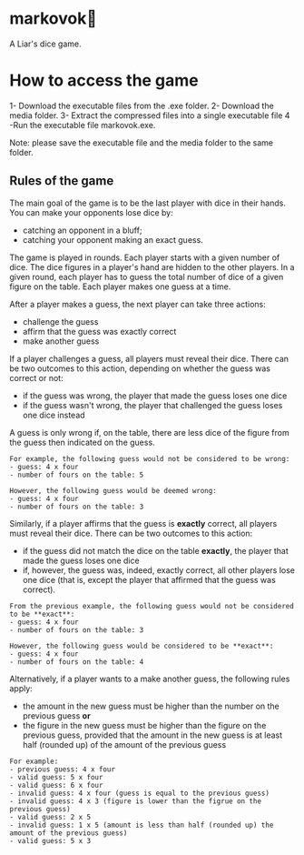 # markovok🥕
A Liar's dice game.

# How to access the game

1- Download the executable files from the .exe folder.
2- Download the media folder.
3- Extract the compressed files into a single executable file
4 -Run the executable file markovok.exe.

Note: please save the executable file and the media folder to the same folder.

## Rules of the game

The main goal of the game is to be the last player with dice in their hands.
You can make your opponents lose dice by:
+ catching an opponent in a bluff;
+ catching your opponent making an exact guess.

The game is played in rounds. Each player starts with a given number of dice. The dice figures in a player's hand are hidden to the other players. In a given round, each player has to guess the total number of dice of a given figure on the table. Each player makes one guess at a time.

After a player makes a guess, the next player can take three actions:
+ challenge the guess
+ affirm that the guess was exactly correct
+ make another guess

If a player challenges a guess, all players must reveal their dice. There can be two outcomes to this action, depending on whether the guess was correct or not:
+ if the guess was wrong, the player that made the guess loses one dice
+ if the guess wasn't wrong, the player that challenged the guess loses one dice instead

A guess is only wrong if, on the table, there are less dice of the figure from the guess then indicated on the guess.

```
For example, the following guess would not be considered to be wrong:
- guess: 4 x four
- number of fours on the table: 5

However, the following guess would be deemed wrong:
- guess: 4 x four
- number of fours on the table: 3
```

Similarly, if a player affirms that the guess is **exactly** correct, all players must reveal their dice. There can be two outcomes to this action:
+ if the guess did not match the dice on the table **exactly**, the player that made the guess loses one dice
+ if, however, the guess was, indeed, exactly correct, all other players lose one dice (that is, except the player that affirmed that the guess was correct).

```
From the previous example, the following guess would not be considered to be **exact**:
- guess: 4 x four
- number of fours on the table: 3

However, the following guess would be considered to be **exact**:
- guess: 4 x four
- number of fours on the table: 4
```

Alternatively, if a player wants to a make another guess, the following rules apply:
+ the amount in the new guess must be higher than the number on the previous guess
**or**
+ the figure in the new guess must be higher than the figure on the previous guess, provided that the amount in the new guess is at least half (rounded up) of the amount of the previous guess

```
For example:
- previous guess: 4 x four
- valid guess: 5 x four
- valid guess: 6 x four
- invalid guess: 4 x four (guess is equal to the previous guess)
- invalid guess: 4 x 3 (figure is lower than the figrue on the previous guess)
- valid guess: 2 x 5
- invalid guess: 1 x 5 (amount is less than half (rounded up) the amount of the previous guess)
- valid guess: 5 x 3
```



